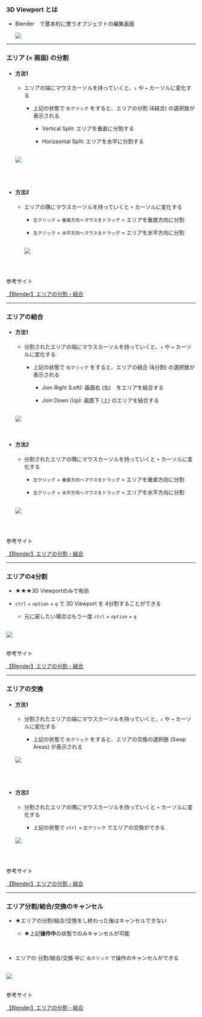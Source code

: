 ### 3D Viewport とは

- Blender　で基本的に使うオブジェクトの編集画面

    <img src="./img/Area/3D-Viewport_1.png" />

---

### エリア (= 画面) の分割

- #### 方法1

    - エリアの端にマウスカーソルを持っていくと、`↕︎` や `↔︎` カーソルに変化する

        - 上記の状態で `右クリック` をすると、エリアの分割 (&結合) の選択肢が表示される

            - Vertical Split: エリアを垂直に分割する

            - Horizaontal Split: エリアを水平に分割する

        <br>

    <img src="./img/Area/Area-Split_1.gif" />

<br>
<br>

- #### 方法2

    - エリアの隅にマウスカーソルを持っていくと `+` カーソルに変化する

        - `左クリック` + `垂直方向へマウスをドラッグ` = エリアを垂直方向に分割

        - `左クリック` + `水平方向へマウスをドラッグ` = エリアを水平方向に分割

        <br>

        <img src="./img/Area/Area-Split_2.gif" />

<br>
<br>

参考サイト

[【Blender】エリアの分割・結合](https://saru-blender.com/bunkatsu)

---

### エリアの結合

- #### 方法1

    - 分割されたエリアの端にマウスカーソルを持っていくと、`↕︎` や `↔︎` カーソルに変化する

        - 上記の状態で `右クリック` をすると、エリアの結合 (&分割) の選択肢が表示される

            - Join Right (Left): 画面右 (左)　をエリアを結合する

            - Join Down (Up): 画面下 (上) のエリアを結合する

        <br>
    
    <img src="./img/Area/Area-Join_1.gif" />

<br>

- #### 方法2

    - 分割されたエリアの隅にマウスカーソルを持っていくと `+` カーソルに変化する

        - `左クリック` + `垂直方向へマウスをドラッグ` = エリアを垂直方向に分割

        - `左クリック` + `水平方向へマウスをドラッグ` = エリアを水平方向に分割

        <br>

    <img src="./img/Area/Area-Join_2.gif" />

<br>
<br>

参考サイト

[【Blender】エリアの分割・結合](https://saru-blender.com/bunkatsu)

---

### エリアの4分割

- ★★★3D Viewportのみで有効

- `ctrl` + `option` + `q` で 3D Viewport を 4分割することができる

    - 元に戻したい場合はもう一度 `ctrl` + `option` + `q`

<br>

<img src="./img/Area/Area-Quad_1.gif" />

<br>
<br>

参考サイト

[【Blender】エリアの分割・結合](https://saru-blender.com/bunkatsu)

---

### エリアの交換

- #### 方法1

    - 分割されたエリアの端にマウスカーソルを持っていくと、`↕︎` や `↔︎` カーソルに変化する

        - 上記の状態で `右クリック` をすると、エリアの交換の選択肢 (Swap Areas) が表示される

        <br>

    <img src="./img/Area/Area-Swap_1.gif" />

<br>
<br>

- #### 方法2

    - 分割されたエリアの隅にマウスカーソルを持っていくと `+` カーソルに変化する

        - 上記の状態で `ctrl` + `左クリック` でエリアの交換ができる

        <br>

    <img src="./img/Area/Area-Swap_2.gif" >

<br>
<br>

参考サイト

[【Blender】エリアの分割・結合](https://saru-blender.com/bunkatsu)

---

### エリア分割/結合/交換のキャンセル

- ★エリアの分割/結合/交換をし終わった後はキャンセルできない

    - ★上記**操作中**の状態でのみキャンセルが可能

<br>

- エリアの 分割/結合/交換 中に `右クリック` で操作のキャンセルができる

<br>

<img src="./img/Area/Area-Operation-Cancel_1.gif" />

<br>
<br>

参考サイト

[【Blender】エリアの分割・結合](https://saru-blender.com/bunkatsu)
